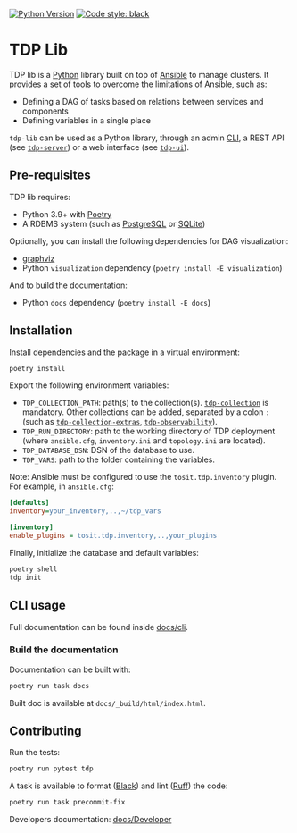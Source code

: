 [![Python Version](https://img.shields.io/badge/python-3.9+-blue.svg)](https://www.python.org/)
[![Code style: black](https://img.shields.io/badge/code%20style-black-000000.svg)](https://github.com/psf/black)

# TDP Lib

TDP lib is a [Python](https://www.python.org/) library built on top of [Ansible](https://www.ansible.com/) to manage clusters. It provides a set of tools to overcome the limitations of Ansible, such as:

- Defining a DAG of tasks based on relations between services and components
- Defining variables in a single place

`tdp-lib` can be used as a Python library, through an admin [CLI](#cli-usage), a REST API (see [`tdp-server`](https://github.com/tOSIT-IO/tdp-server)) or a web interface (see [`tdp-ui`](https://github.com/tOSIT-IO/tdp-ui)).

## Pre-requisites

TDP lib requires:

- Python 3.9+ with [Poetry](https://python-poetry.org/)
- A RDBMS system (such as [PostgreSQL](https://www.postgresql.org/) or [SQLite](https://www.sqlite.org/index.html))

Optionally, you can install the following dependencies for DAG visualization:

- [graphviz](https://graphviz.org/)
- Python `visualization` dependency (`poetry install -E visualization`)

And to build the documentation:

- Python `docs` dependency (`poetry install -E docs`)

## Installation

Install dependencies and the package in a virtual environment:

```sh
poetry install
```

Export the following environment variables:

- `TDP_COLLECTION_PATH`: path(s) to the collection(s). [`tdp-collection`](https://github.com/TOSIT-IO/tdp-collection) is mandatory. Other collections can be added, separated by a colon `:` (such as [`tdp-collection-extras`](https://github.com/TOSIT-IO/tdp-collection-extras), [`tdp-observability`](https://github.com/TOSIT-IO/tdp-observability)).
- `TDP_RUN_DIRECTORY`: path to the working directory of TDP deployment (where `ansible.cfg`, `inventory.ini` and `topology.ini` are located).
- `TDP_DATABASE_DSN`: DSN of the database to use.
- `TDP_VARS`: path to the folder containing the variables.

Note: Ansible must be configured to use the `tosit.tdp.inventory` plugin. For example, in `ansible.cfg`:

```ini
[defaults]
inventory=your_inventory,..,~/tdp_vars

[inventory]
enable_plugins = tosit.tdp.inventory,..,your_plugins
```

Finally, initialize the database and default variables:

```sh
poetry shell
tdp init
```

## CLI usage

Full documentation can be found inside [docs/cli](docs/developer/cli/index.rst).

### Build the documentation

Documentation can be built with:

```sh
poetry run task docs
```

Built doc is available at `docs/_build/html/index.html`.

## Contributing

Run the tests:

```sh
poetry run pytest tdp
```

A task is available to format ([Black](https://black.readthedocs.io/en/stable/)) and lint ([Ruff](https://beta.ruff.rs/docs/)) the code:

```sh
poetry run task precommit-fix
```

Developers documentation: [docs/Developer](docs/developer/index.rst)
